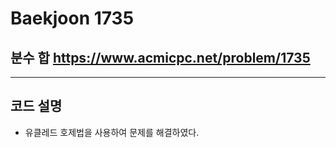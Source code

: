 Baekjoon 1735
=============
분수 합  <https://www.acmicpc.net/problem/1735>
---------------
- - -
## 코드 설명
- 유클레드 호제법을 사용하여 문제를 해결하였다.
